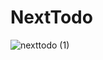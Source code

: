 # NextTodo
![nexttodo (1)](https://github.com/Fawaskp/NextTodo/assets/68636810/226f1a9c-9402-4c10-8d45-654172bbec4d)
